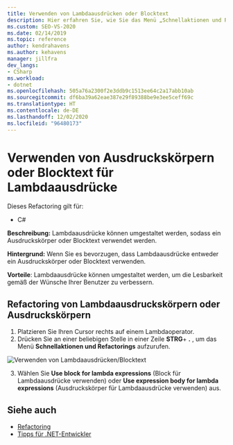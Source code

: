 ```yaml
---
title: Verwenden von Lambdaausdrücken oder Blocktext
description: Hier erfahren Sie, wie Sie das Menü „Schnellaktionen und Refactorings...“ verwenden, um Lambdaausdrücke so umzugestalten, dass ein Ausdruckskörper oder ein Blocktextkörper verwendet wird.
ms.custom: SEO-VS-2020
ms.date: 02/14/2019
ms.topic: reference
author: kendrahavens
ms.author: kehavens
manager: jillfra
dev_langs:
- CSharp
ms.workload:
- dotnet
ms.openlocfilehash: 505a76a2300f2e3ddb9c1513ee64c2a17abb10ab
ms.sourcegitcommit: df6ba39a62eae387e29f89388be9e3ee5ceff69c
ms.translationtype: HT
ms.contentlocale: de-DE
ms.lasthandoff: 12/02/2020
ms.locfileid: "96480173"
---
```

# <a name="use-expression-body-or-block-body-for-lambda-expressions"></a>Verwenden von Ausdruckskörpern oder Blocktext für Lambdaausdrücke

Dieses Refactoring gilt für:

- C#

**Beschreibung:** Lambdaausdrücke können umgestaltet werden, sodass ein Ausdruckskörper oder Blocktext verwendet werden.

**Hintergrund:** Wenn Sie es bevorzugen, dass Lambdaausdrücke entweder ein Ausdruckskörper oder Blocktext verwenden.

**Vorteile**: Lambdaausdrücke können umgestaltet werden, um die Lesbarkeit gemäß der Wünsche Ihrer Benutzer zu verbessern.

## <a name="lambda-expression-body-or-block-body-refactoring"></a>Refactoring von Lambdaausdruckskörpern oder Ausdruckskörpern

1. Platzieren Sie Ihren Cursor rechts auf einem Lambdaoperator.
2. Drücken Sie an einer beliebigen Stelle in einer Zeile **STRG**+ **.** , um das Menü **Schnellaktionen und Refactorings** aufzurufen.

  ![Verwenden von Lambdaausdrücken/Blocktext](media/block-body-lambda.png)

3. Wählen Sie **Use block for lambda expressions** (Block für Lambdaausdrücke verwenden) oder **Use expression body for lambda expressions** (Ausdruckskörper für Lambdaausdrücke verwenden) aus.

## <a name="see-also"></a>Siehe auch

- [Refactoring](../refactoring-in-visual-studio.md)
- [Tipps für .NET-Entwickler](../csharp-developer-productivity.md)